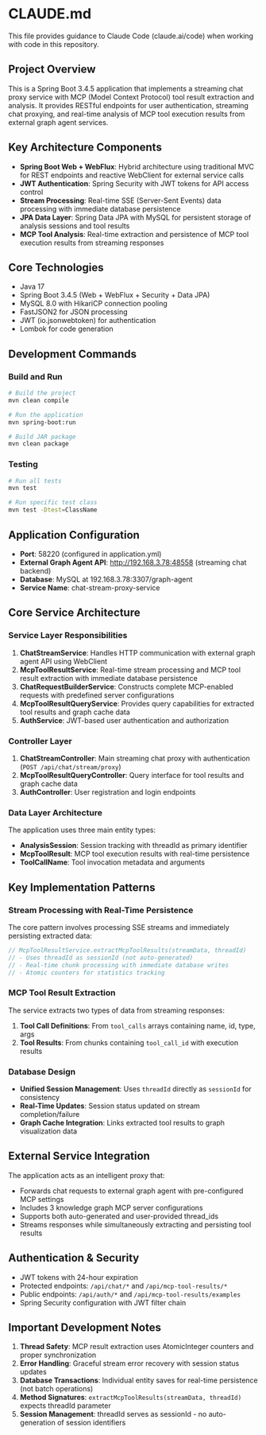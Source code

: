 # CLAUDE.md

This file provides guidance to Claude Code (claude.ai/code) when working with code in this repository.

## Project Overview

This is a Spring Boot 3.4.5 application that implements a streaming chat proxy service with MCP (Model Context Protocol) tool result extraction and analysis. It provides RESTful endpoints for user authentication, streaming chat proxying, and real-time analysis of MCP tool execution results from external graph agent services.

## Key Architecture Components

- **Spring Boot Web + WebFlux**: Hybrid architecture using traditional MVC for REST endpoints and reactive WebClient for external service calls
- **JWT Authentication**: Spring Security with JWT tokens for API access control
- **Stream Processing**: Real-time SSE (Server-Sent Events) data processing with immediate database persistence
- **JPA Data Layer**: Spring Data JPA with MySQL for persistent storage of analysis sessions and tool results
- **MCP Tool Analysis**: Real-time extraction and persistence of MCP tool execution results from streaming responses

## Core Technologies

- Java 17
- Spring Boot 3.4.5 (Web + WebFlux + Security + Data JPA)
- MySQL 8.0 with HikariCP connection pooling
- FastJSON2 for JSON processing
- JWT (io.jsonwebtoken) for authentication
- Lombok for code generation

## Development Commands

### Build and Run
```bash
# Build the project
mvn clean compile

# Run the application
mvn spring-boot:run

# Build JAR package
mvn clean package
```

### Testing
```bash
# Run all tests
mvn test

# Run specific test class
mvn test -Dtest=ClassName
```

## Application Configuration

- **Port**: 58220 (configured in application.yml)
- **External Graph Agent API**: http://192.168.3.78:48558 (streaming chat backend)
- **Database**: MySQL at 192.168.3.78:3307/graph-agent
- **Service Name**: chat-stream-proxy-service

## Core Service Architecture

### Service Layer Responsibilities

1. **ChatStreamService**: Handles HTTP communication with external graph agent API using WebClient
2. **McpToolResultService**: Real-time stream processing and MCP tool result extraction with immediate database persistence
3. **ChatRequestBuilderService**: Constructs complete MCP-enabled requests with predefined server configurations
4. **McpToolResultQueryService**: Provides query capabilities for extracted tool results and graph cache data
5. **AuthService**: JWT-based user authentication and authorization

### Controller Layer

1. **ChatStreamController**: Main streaming chat proxy with authentication (`POST /api/chat/stream/proxy`)
2. **McpToolResultQueryController**: Query interface for tool results and graph cache data
3. **AuthController**: User registration and login endpoints

### Data Layer Architecture

The application uses three main entity types:
- **AnalysisSession**: Session tracking with threadId as primary identifier
- **McpToolResult**: MCP tool execution results with real-time persistence
- **ToolCallName**: Tool invocation metadata and arguments

## Key Implementation Patterns

### Stream Processing with Real-Time Persistence

The core pattern involves processing SSE streams and immediately persisting extracted data:

```java
// McpToolResultService.extractMcpToolResults(streamData, threadId)
// - Uses threadId as sessionId (not auto-generated)  
// - Real-time chunk processing with immediate database writes
// - Atomic counters for statistics tracking
```

### MCP Tool Result Extraction

The service extracts two types of data from streaming responses:
1. **Tool Call Definitions**: From `tool_calls` arrays containing name, id, type, args
2. **Tool Results**: From chunks containing `tool_call_id` with execution results

### Database Design

- **Unified Session Management**: Uses `threadId` directly as `sessionId` for consistency
- **Real-Time Updates**: Session status updated on stream completion/failure
- **Graph Cache Integration**: Links extracted tool results to graph visualization data

## External Service Integration

The application acts as an intelligent proxy that:
- Forwards chat requests to external graph agent with pre-configured MCP settings
- Includes 3 knowledge graph MCP server configurations
- Supports both auto-generated and user-provided thread_ids
- Streams responses while simultaneously extracting and persisting tool results

## Authentication & Security

- JWT tokens with 24-hour expiration
- Protected endpoints: `/api/chat/*` and `/api/mcp-tool-results/*`
- Public endpoints: `/api/auth/*` and `/api/mcp-tool-results/examples`
- Spring Security configuration with JWT filter chain

## Important Development Notes

1. **Thread Safety**: MCP result extraction uses AtomicInteger counters and proper synchronization
2. **Error Handling**: Graceful stream error recovery with session status updates  
3. **Database Transactions**: Individual entity saves for real-time persistence (not batch operations)
4. **Method Signatures**: `extractMcpToolResults(streamData, threadId)` expects threadId parameter
5. **Session Management**: threadId serves as sessionId - no auto-generation of session identifiers